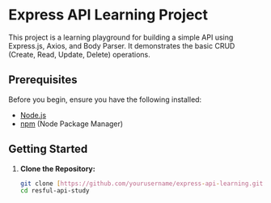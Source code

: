 # Express API Learning Project

This project is a learning playground for building a simple API using Express.js, Axios, and Body Parser. It demonstrates the basic CRUD (Create, Read, Update, Delete) operations.

## Prerequisites

Before you begin, ensure you have the following installed:

- [Node.js](https://nodejs.org/)
- [npm](https://www.npmjs.com/) (Node Package Manager)

## Getting Started

1. **Clone the Repository:**
   ```bash
   git clone [https://github.com/yourusername/express-api-learning.git](https://github.com/314dhan/restful-api-study.git)https://github.com/314dhan/restful-api-study.git
   cd resful-api-study
